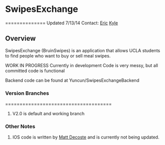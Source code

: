 # SwipesExchange 
==============
Updated 7/13/14
Contact:
[Eric](<yuncuns@gmail.com>) 
[Kyle](<kplutchak@gmail.com>)


## Overview

SwipesExchange (BruinSwipes) is an application that allows UCLA students to find people who want to buy or sell meal swipes. 

WORK IN PROGRESS Currently in development 
Code is very messy, but all committed code is functional

Backend code can be found at Yuncun/SwipesExchangeBackend

### Version Branches
=====================================
1. V2.0 is default and working branch



### Other Notes

1. IOS code is written by [Matt Decoste](<mcdecoste@gmail.com>) and is currently not being updated.


